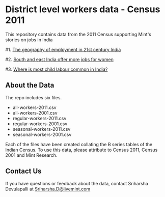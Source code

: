 # District level workers data - Census 2011


This repository contains data from the 2011 Census supporting Mint's stories on jobs in India

#1. [The geography of employment in 21st century India](https://www.livemint.com/Politics/LNUBeGGZYurm8UrXGSojCP/The-geography-of-employment-in-twentyfirst-century-India.html)

#2. [South and east India offer more jobs for women](https://www.livemint.com/politics/news/south-and-east-india-offer-more-jobs-for-women-1548000519778.html)

#3. [Where is most child labour common in India?](https://www.livemint.com/politics/news/where-is-child-labour-most-common-in-india-1549906952167.html)

## About the Data

The repo includes six files. 
* all-workers-2011.csv
* all-workers-2001.csv
* regular-workers-2011.csv
* regular-workers-2001.csv
* seasonal-workers-2011.csv
* seasonal-workers-2001.csv

Each of the files have been created collating the B series tables of the Indian Census. To use this data, please attribute to Census 2011, Census 2001 and Mint Research. 

## Contact Us

If you have questions or feedback about the data, contact Sriharsha Devulapalli at Sriharsha.D@livemint.com
